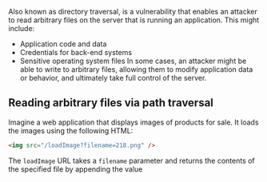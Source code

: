Also known as directory traversal, is a vulnerability that enables an attacker to read arbitrary files on the server that is running an application. This might include:
- Application code and data
- Credentials for back-end systems
- Sensitive operating system files
In some cases, an attacker might be able to write to arbitrary files, allowing them to modify application data or behavior, and ultimately take full control of the server.
## Reading arbitrary files via path traversal
Imagine a web application that displays images of products for sale. It loads the images using the following HTML:
```html
<img src="/loadImage?filename=218.png" />
```
The `loadImage` URL takes a `filename` parameter and returns the contents of the specified file by appending the value